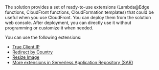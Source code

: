 The solution provides a set of ready-to-use extensions (Lambda@Edge functions, CloudFront functions, CloudFormation templates) that could be useful when you use CloudFront. You can deploy them from the solution web console. After deployment, you can directly use it without programming or customize it when needed.

You can use the following extensions:

- [True Client IP](true-client-ip.md)
- [Redirect by Country](redirect-by-country.md)
- [Resize Image](resize-image.md)
- [More extensions in Serverless Application Repository (SAR)](more-extension-in-sar.md)



